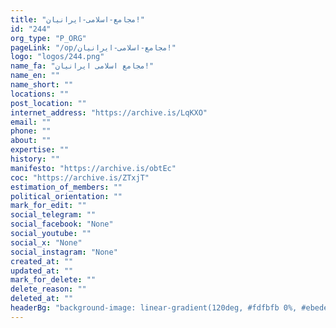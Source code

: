 ```yaml
---
title: "مجامع-اسلامی-ایرانیان!"
id: "244"
org_type: "P_ORG"
pageLink: "/op/مجامع-اسلامی-ایرانیان!"
logo: "logos/244.png"
name_fa: "مجامع اسلامی ایرانیان!"
name_en: ""
name_short: ""
locations: ""
post_location: ""
internet_address: "https://archive.is/LqKXO"
email: ""
phone: ""
about: ""
expertise: ""
history: ""
manifesto: "https://archive.is/obtEc"
coc: "https://archive.is/ZTxjT"
estimation_of_members: ""
political_orientation: ""
mark_for_edit: ""
social_telegram: ""
social_facebook: "None"
social_youtube: ""
social_x: "None"
social_instagram: "None"
created_at: ""
updated_at: ""
mark_for_delete: ""
delete_reason: ""
deleted_at: ""
headerBg: "background-image: linear-gradient(120deg, #fdfbfb 0%, #ebedee 100%);"
---
```

